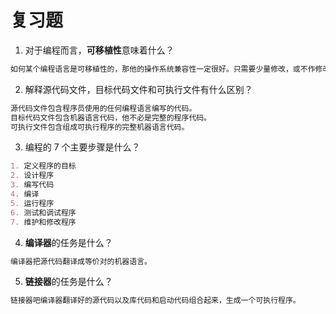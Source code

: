 # 复习题
1. 对于编程而言，**可移植性**意味着什么？
```markdown
如何某个编程语言是可移植性的，那他的操作系统兼容性一定很好。只需要少量修改，或不作修改就可以运行在不同的操作系统上。
```
2. 解释源代码文件，目标代码文件和可执行文件有什么区别？
```markdown
源代码文件包含程序员使用的任何编程语言编写的代码。
目标代码文件包含机器语言代码，他不必是完整的程序代码。
可执行文件包含组成可执行程序的完整机器语言代码。
```
3. 编程的 7 个主要步骤是什么？
```markdown
1. 定义程序的目标
2. 设计程序
3. 编写代码
4. 编译
5. 运行程序
6. 测试和调试程序
7. 维护和修改程序
```
4. **编译器**的任务是什么？
```markdown
编译器把源代码翻译成等价对的机器语言。
```
5. **链接器**的任务是什么？
```markdown
链接器吧编译器翻译好的源代码以及库代码和启动代码组合起来，生成一个可执行程序。
```